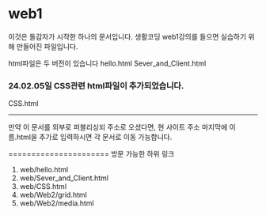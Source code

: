 # web1

이것은 돌감자가 시작한 하나의 문서입니다.
생활코딩 web1강의를 들으면 실습하기 위해 만들어진 파일입니다.

html파일은 두 버전이 있습니다
hello.html
Sever_and_Client.html

### 24.02.05일 CSS관련 html파일이 추가되었습니다.
CSS.html

<hr>
만약 이 문서를 외부로 퍼블리싱되 주소로 오셨다면,
현 사이트 주소 마지막에 이름.html을 추가로 입력하시면 각 문서로 이동 가능합니다.

======================
방문 가능한 하위 링크
1. web/hello.html
2. web/Sever_and_Client.html
3. web/CSS.html
4. web/Web2/grid.html
5. web/Web2/media.html
